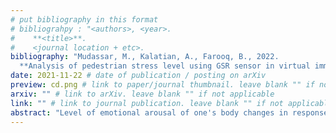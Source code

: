 ```yaml
---
# put bibliography in this format
# bibliograhpy : "<authors>, <year>.
#    **<title>**.
#    <journal location + etc>.
bibliography: "Mudassar, M., Kalatian, A., Farooq, B., 2022.
  **Analysis of pedestrian stress level using GSR sensor in virtual immersive reality**. Collective Dynamics." # surround Title with **<title>**
date: 2021-11-22 # date of publication / posting on arXiv
preview: cd.png # link to paper/journal thumbnail. leave blank "" if not applicable
arxiv: "" # link to arXiv. leave blank "" if not applicable
link: "" # link to journal publication. leave blank "" if not applicable
abstract: "Level of emotional arousal of one's body changes in response to external stimuli in an environment. Given the risks involved while crossing streets, particularly at unsignalized mid-block crosswalks, one can expect a change in the stress level of pedestrians. In this study, we investigate the levels and changes in pedestrian stress, under different road crossing scenarios in immersive virtual reality. To measure stress level of pedestrians, we used Galvanic Skin Response (GSR) sensors. To collect the required data for the model, Virtual Immersive Reality Environment (VIRE) tool is used, which enables us to measure participants' stress levels in a controlled environment. The results suggested that the density of vehicles has a positive effect, meaning as the density of vehicles increases, so does the stress level for pedestrians. It was noted that younger pedestrians have a lower amount of stress when crossing as compared to older pedestrians which have higher amounts of stress. Geometric variables have an impact on the stress level of pedestrians. The greater the number of lanes the greater the observed stress, which is due to the crossing distance increasing, while the walking speed remains the same."
---
```


